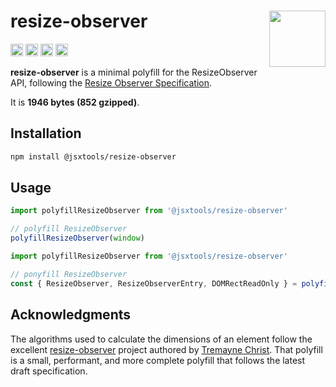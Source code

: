 # resize-observer [<img src="https://avatars.githubusercontent.com/u/52989093" alt="" width="90" height="90" align="right">][frontend]

[<img alt="npm version" src="https://img.shields.io/npm/v/@jsxtools/resize-observer.svg" height="20">](https://www.npmjs.com/package/@jsxtools/resize-observer)
[<img alt="build status" src="https://img.shields.io/travis/jsxtools/frontend/master.svg" height="20">](https://travis-ci.org/jsxtools/frontend/resize-observer)
[<img alt="issue tracker" src="https://img.shields.io/github/issues/jsxtools/frontend/resize-observer.svg" height="20">](https://github.com/jsxtools/frontend/issues?q=is:issue+is:open+label:resize-observer)
[<img alt="pull requests" src="https://img.shields.io/github/issues-pr/jsxtools/frontend/resize-observer.svg" height="20">](https://github.com/jsxtools/frontend/pulls?q=is:pr+is:open+label:resize-observer)

**resize-observer** is a minimal polyfill for the ResizeObserver API, following the [Resize Observer Specification].

It is <strong size>1946 bytes (852 gzipped)</strong>.

## Installation

```sh
npm install @jsxtools/resize-observer
```

## Usage

```js
import polyfillResizeObserver from '@jsxtools/resize-observer'

// polyfill ResizeObserver
polyfillResizeObserver(window)
```

```js
import polyfillResizeObserver from '@jsxtools/resize-observer'

// ponyfill ResizeObserver
const { ResizeObserver, ResizeObserverEntry, DOMRectReadOnly } = polyfillResizeObserver({})
```

## Acknowledgments

The algorithms used to calculate the dimensions of an element follow the excellent [resize-observer] project authored by [Tremayne Christ].
That polyfill is a small, performant, and more complete polyfill that follows the latest draft specification.

[frontend]: https://github.com/jsxtools/frontend
[Resize Observer Specification]: https://www.w3.org/TR/resize-observer/
[resize-observer]: https://github.com/juggle/resize-observer
[Tremayne Christ]: https://www.npmjs.com/~trem
